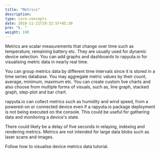 ```yaml
---
title: "Metrics"
description:
type: core-concepts
date: 2018-11-21T19:32:57+05:30
pre: "k. "
weight: 198
---
```

Metrics are scalar measurements that change over time such as temperature,
remaining battery etc. They are usually used for dynamic device selection.
You can add graphs and dashboards to rapyuta.io for visualising metric data
in nearly real time.

You can group metrics data by different time intervals since it is stored in a
time series database. You may aggregate metric values by their count, average,
minimum, maximum etc. You can create custom live charts and also choose from
multiple forms of visuals, such as, line graph, stacked graph, step-plot and
bar chart.

rapyuta.io can collect metrics such as humidity and wind speed, from a
powered-on or connected device even if a rapyuta.io package deployment is not
being executed on the console. This could be useful for gathering data and
monitoring a device's state.

There could likely be a delay of five seconds in relaying, indexing and
rendering metrics. Metrics are not intended for large data blobs such as
laser scans and images.

Follow how to visualise device metrics data tutorial.
